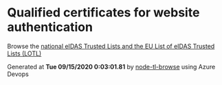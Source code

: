 # Qualified certificates for website authentication 
 Browse the [national eIDAS Trusted Lists and the EU List of eIDAS Trusted Lists (LOTL)](https://webgate.ec.europa.eu/tl-browser/#/) 
 
 
Generated at **Tue 09/15/2020  0:03:01.81** by [node-tl-browse](https://github.com/ymedlop/node-tl-browser) using Azure Devops 
